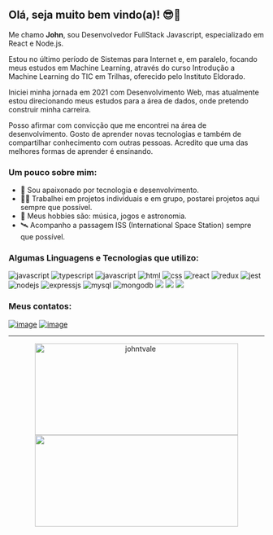 ## Olá, seja muito bem vindo(a)! 😎👋 ##

Me chamo **John**, sou Desenvolvedor FullStack Javascript, especializado em React e Node.js.

Estou no último período de Sistemas para Internet e, em paralelo, focando meus estudos em Machine Learning, através do curso Introdução a Machine Learning do TIC em Trilhas, oferecido pelo Instituto Eldorado.

Iniciei minha jornada em 2021 com Desenvolvimento Web, mas atualmente estou direcionando meus estudos para a área de dados, onde pretendo construir minha carreira.

Posso afirmar com convicção que me encontrei na área de desenvolvimento. Gosto de aprender novas tecnologias e também de compartilhar conhecimento com outras pessoas. Acredito que uma das melhores formas de aprender é ensinando.

### Um pouco sobre mim: ###
- 💚 Sou apaixonado por tecnologia e desenvolvimento.
- 👨‍💻 Trabalhei em projetos individuais e em grupo, postarei projetos aqui sempre que possível.
- 🎸 Meus hobbies são: música, jogos e astronomia.
- 🛰️ Acompanho a passagem ISS (International Space Station) sempre que possível.

### Algumas Linguagens e Tecnologias que utilizo: ###
<div display="inline">
  <img src="https://img.shields.io/badge/JavaScript-323330?style=for-the-badge&logo=javascript&logoColor=F7DF1E" alt="javascript"/>
  <img src="https://img.shields.io/badge/TypeScript-007ACC?style=for-the-badge&logo=typescript&logoColor=white" alt="typescript"/>
  <img src="https://img.shields.io/badge/python-3670A0?style=for-the-badge&logo=python&logoColor=ffdd54" alt="javascript"/>
  <img src="https://img.shields.io/badge/HTML5-E34F26?style=for-the-badge&logo=html5&logoColor=white" alt="html"/>
  <img src="https://img.shields.io/badge/CSS3-1572B6?style=for-the-badge&logo=css3&logoColor=white" alt="css"/>
  <img src="https://img.shields.io/badge/React-20232A?style=for-the-badge&logo=react&logoColor=61DAFB" alt="react"/>
  <img src="https://img.shields.io/badge/Redux-593D88?style=for-the-badge&logo=redux&logoColor=white" alt="redux" />
  <img src="https://img.shields.io/badge/Jest-C21325?style=for-the-badge&logo=jest&logoColor=white" alt="jest"/>
  <img src="https://img.shields.io/badge/Node.js-43853D?style=for-the-badge&logo=node.js&logoColor=white" alt="nodejs" />
  <img src="https://img.shields.io/badge/Express.js-404D59?style=for-the-badge" alt="expressjs"/>
  <img src="https://img.shields.io/badge/MySQL-00000F?style=for-the-badge&logo=mysql&logoColor=white" alt="mysql"/>
  <img src="https://img.shields.io/badge/MongoDB-4EA94B?style=for-the-badge&logo=mongodb&logoColor=white" alt="mongodb"/>
  <img src="https://img.shields.io/badge/git-%23F05033.svg?style=for-the-badge&logo=git&logoColor=white"/>
  <img src="https://img.shields.io/badge/NPM-%23000000.svg?style=for-the-badge&logo=npm&logoColor=white"/>
  <img src="https://img.shields.io/badge/docker-%230db7ed.svg?style=for-the-badge&logo=docker&logoColor=white"/>
</div>

### Meus contatos: ###
<a href="https://www.linkedin.com/in/jtvale/">![image](https://img.shields.io/badge/LinkedIn-0077B5?style=for-the-badge&logo=linkedin&logoColor=white)</a>
<a href="mailto:johntvale@gmail.com">![image](https://img.shields.io/badge/Gmail-D14836?style=for-the-badge&logo=gmail&logoColor=white)</a>

---

<div align="center">
<img height="180em" width="400em" src="https://github-readme-stats.vercel.app/api?username=johntvale&count_private=true&show_icons=true&theme=algolia&icon_color=268bd2&title_color=268bd2" alt="johntvale" />
<img height="180em" width="400em" src="https://github-readme-stats.vercel.app/api/top-langs/?username=johntvale&layout=compact&langs_count=7&theme=algolia" />
